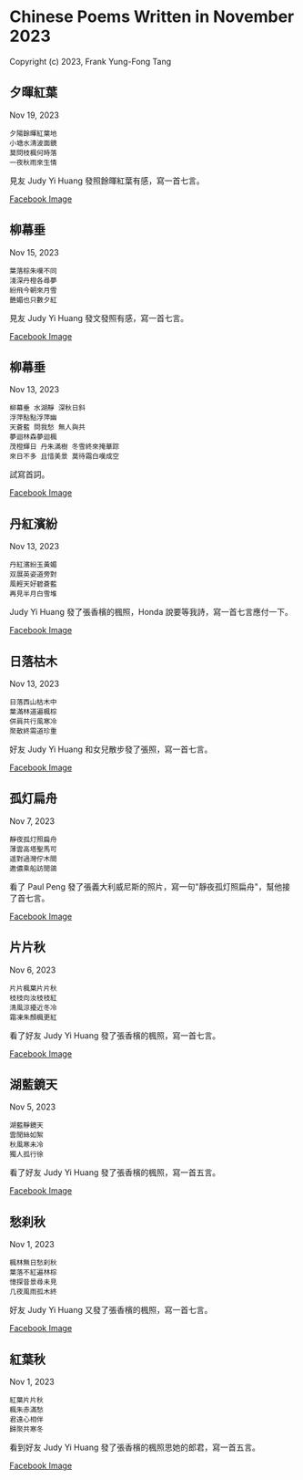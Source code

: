 # Chinese Poems Written in November 2023
Copyright (c) 2023, Frank Yung-Fong Tang

## 夕暉紅葉
Nov 19, 2023 
```
夕陽餘暉紅葉地
小塘水清波面鏡
莫問枝楓何時落
一夜秋雨來生情
```

見友 Judy Yi Huang 發照餘暉紅葉有感，寫一首七言。

[Facebook Image](https://www.facebook.com/photo?fbid=10160872476269800&set=pcb.10160872498064800)



## 柳幕垂
Nov 15, 2023 
```
葉落棕朱嘆不同
淺深丹橙各尋夢
紛飛今朝來月雪
艷媚也只數夕紅
```
見友 Judy Yi Huang 發文發照有感，寫一首七言。

[Facebook Image](https://www.facebook.com/judy.y.huang/posts/pfbid032utCA6MkD5PRTmY2i3haqoiXhpHTPJ5f5JqZBJfLkJrPFCpLs3f9MNpLVsUVdqXdl)

## 柳幕垂
Nov 13, 2023 
```
柳幕垂 水湖靜 深秋日斜
浮萍點點浮萍幽
天蒼藍 問我愁 無人與共
夢迴林森夢迴楓
茂橙輝日 丹朱滿樹 冬雪終來掩華踪
來日不多 且惜美景 莫待霜白嘆成空
```
試寫首詞。

[Facebook Image](https://www.facebook.com/photo?fbid=10160864617079800&set=pcb.10160864643909800)


## 丹紅濱紛
Nov 13, 2023 
```
丹紅濱紛玉黃媚
双展英姿道旁對
風輕天好碧蒼藍
再見半月白雪堆
```
 Judy Yi Huang 發了張香檳的楓照，Honda 說要等我詩，寫一首七言應付一下。

[Facebook Image](https://www.facebook.com/judy.y.huang/posts/pfbid02DpRnXTmFEiCw8d2LpS97HkzrTgMK2nJ6DEgb1Vt6LYWZgGWAUP8CT22t6Myhva87l)

## 日落枯木
Nov 13, 2023 
```
日落西山枯木中
葉滿林道遍楓棕
併肩共行風寒冷
聚散終需道珍重
```
好友 Judy Yi Huang 和女兒散步發了張照，寫一首七言。

[Facebook Image](https://www.facebook.com/judy.y.huang/posts/pfbid02Mfcg4BVtgcgD1NnXBmv5McAa7C3WdsyXoTKC8GxkaCEqrMSnzo1JpRYVNenQB6U8l)

## 孤灯扁舟
Nov 7, 2023 
```
靜夜孤灯照扁舟
薄雲高塔聖馬可
遥對過灣佇木間
邀儂乘船訪閒鴿
```
看了 Paul Peng 發了張義大利威尼斯的照片，寫一句"靜夜孤灯照扁舟"，幫他接了首七言。

[Facebook Image](https://www.facebook.com/paul.peng.3726/posts/pfbid0KRerWM9SdtCVE7sZ8wy1cn9dz99nj2NbED5R7sY6yfyh9mNU5iuioVhGbis1ZqN7l)

## 片片秋
Nov 6, 2023 
```
片片楓葉片片秋
枝枝向汝枝枝紅
清風涼擾近冬冷
霜凍朱顏楓更紅
```
看了好友 Judy Yi Huang 發了張香檳的楓照，寫一首七言。

[Facebook Image](https://www.facebook.com/photo/?fbid=10160834815729800&set=pcb.10160834846119800)

## 湖藍鏡天
Nov 5, 2023 
```
湖藍靜鏡天
雲閒絲如絮
秋風寒未冷
獨人孤行徐
```
看了好友 Judy Yi Huang 發了張香檳的楓照，寫一首五言。


[Facebook Image](https://www.facebook.com/judy.y.huang/posts/pfbid02SUKJ4GpqKjUA81Fz5uzQyFJ7niohsPRSwvhfsnfTEgNit7TcheU9Hp5arKs32q1Zl)

## 愁刹秋
Nov 1, 2023 
```
楓林無日愁刹秋
葉落不紅遍林棕
憶探昔景尋未見
几夜風雨孤木終
```
好友 Judy Yi Huang 又發了張香檳的楓照，寫一首七言。


[Facebook Image](https://www.facebook.com/judy.y.huang/posts/pfbid02KsryUXk6B1JxhfN7D8jqRpeKvRJfNWyj6bsqAQZNFhFZvrxmPmWHAAYCKGH7FtEml)


## 紅葉秋
Nov 1, 2023 
```
紅葉片片秋
楓朱赤滿愁
君遠心相伴
歸聚共寒冬
```
看到好友 Judy Yi Huang 發了張香檳的楓照思她的郎君，寫一首五言。


[Facebook Image](https://www.facebook.com/judy.y.huang/posts/pfbid0rPqvNveVDbA6AJyLiBprA3EGsnmSY18n5fyRpDEzsMY4B2gxc9Z2tsc7QcpSyeel)

